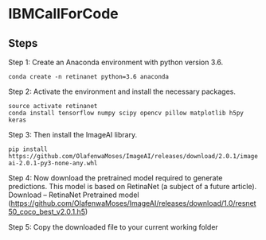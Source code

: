 # IBMCallForCode
## Steps
Step 1: Create an Anaconda environment with python version 3.6.

`conda create -n retinanet python=3.6 anaconda`

Step 2: Activate the environment and install the necessary packages.

```
source activate retinanet
conda install tensorflow numpy scipy opencv pillow matplotlib h5py keras
```
Step 3: Then install the ImageAI library.

`pip install https://github.com/OlafenwaMoses/ImageAI/releases/download/2.0.1/imageai-2.0.1-py3-none-any.whl`

Step 4: Now download the pretrained model required to generate predictions. This model is based on RetinaNet (a subject of a future article). Download – RetinaNet Pretrained model (https://github.com/OlafenwaMoses/ImageAI/releases/download/1.0/resnet50_coco_best_v2.0.1.h5)

Step 5: Copy the downloaded file to your current working folder
